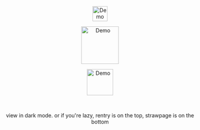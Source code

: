
⠀
<p align="center">
<a href="https://rentry.co/cipherites">
  <img src="https://cdn.discordapp.com/attachments/1062717625764950068/1431545835035820053/IMG_20251025_153135.jpg?ex=68fe7733&is=68fd25b3&hm=d450ce0495f8bf54705020e71b042693b5bbf2d8ca94448c858e71a8ffb2aa0f&" alt="Demo" width="40">
</a>

<p align="center">
<a href="https://embed.tumblr.com/embed/post/t:1ttrqRAa_1FifsH5pFjU1w/774356974734327808/v2">
  <img src="https://cdn.discordapp.com/attachments/1062717625764950068/1432001420189761657/Untitled1615_20251026214157.png?ex=68ff76bf&is=68fe253f&hm=2404f6d0b57f42b448622050ebd7ec3a282adfed87e5c3f27d09c3c73eb48733&" alt="Demo" width="100">
</a>
  
<p align="center">
<a href="https://cipherites.straw.page/">
  <img src="https://cdn.discordapp.com/attachments/1062717625764950068/1431545835375824896/IMG_20251025_153146.jpg?ex=68ff1ff3&is=68fdce73&hm=fc4375a81b3866a52c4bd55e719db538e3a6f1cba0ef89ef70dd989adc07bfda&" alt="Demo" width="70">
</a>

⠀
<p align="center"> view in dark mode. or if you're lazy, rentry is on the top, strawpage is on the bottom
